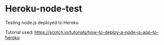 # Heroku-node-test
Testing node.js deployed to Heroku

Tutorial used: https://scotch.io/tutorials/how-to-deploy-a-node-js-app-to-heroku
